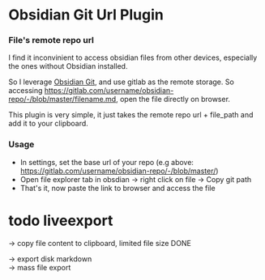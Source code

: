 # Obsidian Git Url Plugin
### File's remote repo url  
I find it inconvinient to access obsidian files from other devices, especially the ones without Obsidian installed. 

So I leverage [Obsidian Git](https://github.com/denolehov/obsidian-git), and use gitlab as the remote storage.
So accessing https://gitlab.com/username/obsidian-repo/-/blob/master/filename.md, open the file directly on browser. 

This plugin is very simple, it just takes the remote repo url + file_path and add it to your clipboard.

### Usage   
- In settings, set the base url of your repo (e.g above: https://gitlab.com/username/obsidian-repo/-/blob/master/)
- Open file explorer tab in obsdian -> right click on file -> Copy git path 
- That's it, now paste the link to browser and access the file





# todo liveexport
-> copy file content to clipboard, limited file size DONE  

-> export disk markdown  
-> mass file export 
